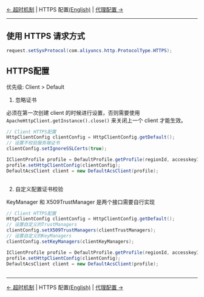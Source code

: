 [← 超时机制](4-Timeout-CN.md) | HTTPS 配置[(English)](5-HTTPS-EN.md) | [代理配置 →](6-Proxy-CN.md)
***

## 使用 HTTPS 请求方式

```java
request.setSysProtocol(com.aliyuncs.http.ProtocolType.HTTPS);
```

## HTTPS配置

优先级: Client > Default

1. 忽略证书

必须在第一次创建 client 的时候进行设置，否则需要使用 `ApacheHttpClient.getInstance().close()` 来关闭上一个 client 才能生效。

```java
// Client HTTPS配置
HttpClientConfig clientConfig = HttpClientConfig.getDefault();
// 设置不校验服务端证书
clientConfig.setIgnoreSSLCerts(true);

IClientProfile profile = DefaultProfile.getProfile(regionId, accesskeyId, accesskeySecret);
profile.setHttpClientConfig(clientConfig);
DefaultAcsClient client = new DefaultAcsClient(profile);
 
```

2. 自定义配置证书校验

KeyManager 和 X509TrustManager 是两个接口需要自行实现

```java
// Client HTTPS配置
HttpClientConfig clientConfig = HttpClientConfig.getDefault();
// 设置自定义的TrustManagers
clientConfig.setX509TrustManagers(clientTrustManagers);
// 设置自定义的KeyManagers
clientConfig.setKeyManagers(clientKeyManagers);

IClientProfile profile = DefaultProfile.getProfile(regionId, accesskeyId, accesskeySecret);
profile.setHttpClientConfig(clientConfig);
DefaultAcsClient client = new DefaultAcsClient(profile);
 
```

***
[← 超时机制](4-Timeout-CN.md) | HTTPS 配置[(English)](5-HTTPS-EN.md) | [代理配置 →](6-Proxy-CN.md)
